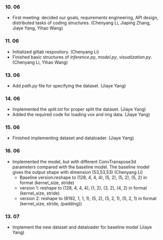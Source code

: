 ### 10. 06

- First meeting: decided our goals, requirements engineering, API design, distributed tasks of coding structures. (Chenyang Li, Jiaping Zhang, Jiaye Yang, Yihao Wang)

### 11. 06

- Initialized gitlab respository. (Chenyang Li)
- Finished basic structures of *inference.py*, *model.py*, *visualization.py*. (Chenyang Li, Yihao Wang)

### 13. 06

- Add *path.py* file for specifying the dataset. (Jiaye Yang)

### 14. 06

- Implemented the *split.txt* for proper split the dataset. (Jiaye Yang)
- Added the required code for loading vox and img data. (Jiaye Yang)

### 15. 06

- Finished implementing dataset and dataloader. (Jiaye Yang)

### 16. 06

- Implemented the model, but with different ConvTranspose3d parameters compared with the baseline model. The baseline model gives the output shape with dimension (53,53,53) (Chenyang Li)
  - Baseline version:reshape to (128, 4, 4, 4), (5, 2), (5, 2), (5, 2) in format (kernel_size, stride)
  - version 1: reshape to (128, 4, 4, 4), (1, 2), (3, 2), (4, 2) in format (kernel_size, stride)
  - version 2: reshape to (8192, 1, 1, 1), (5, 2), (5, 2, 1), (5, 2, 1) in format (kernel_size, stride, (padding))


### 13. 07 

- Implement the new dataset and dataloader for baseline model (Jiaye Yang)
